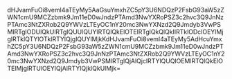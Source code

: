 dHJvamFuOi8veml4aTEyMy5AaGsuYmxhZC5pY3U6NDQzP2FsbG93aW5zZWN1cmU9MCZzbmk9Jm11eD0wJndzPTAmd3NwYXRoPSZ3c2hvc3Q9JnNzPTAmc3NtZXRob2Q9YWVzLTEyOC1nY20mc3NwYXNzd2Q9Jmdyb3VwPSMlRTglODUlQkUlRTglQUUlQUYlRTQlQkElOTElRTglQkQlQkIlRTklODclOEYlMjglRTklQTYlOTklRTYlQjglQUYlMjkKdHJvamFuOi8veml4aTEyMy5AdHcuYmxhZC5pY3U6NDQzP2FsbG93aW5zZWN1cmU9MCZzbmk9Jm11eD0wJndzPTAmd3NwYXRoPSZ3c2hvc3Q9JnNzPTAmc3NtZXRob2Q9YWVzLTEyOC1nY20mc3NwYXNzd2Q9Jmdyb3VwPSMlRTglQjAlQjclRTYlQUQlOEMlRTQlQkElOTElMjglRTUlOEYlQjAlRTYlQjklQkUlMjk=
